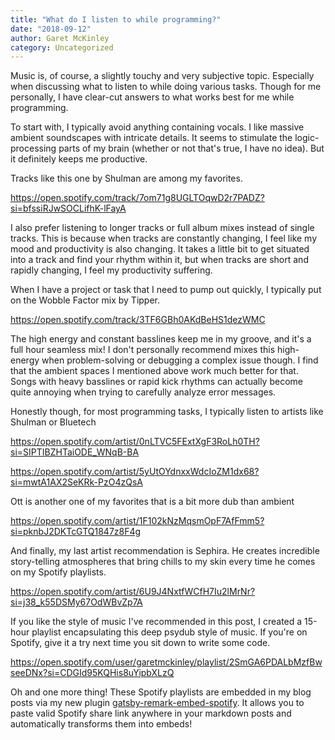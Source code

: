 ```yaml
---
title: "What do I listen to while programming?"
date: "2018-09-12"
author: Garet McKinley
category: Uncategorized
---
```


Music is, of course, a slightly touchy and very subjective topic. Especially when discussing what to listen to while doing various tasks. Though for me personally, I have clear-cut answers to what works best for me while programming.

To start with, I typically avoid anything containing vocals. I like massive ambient soundscapes with intricate details. It seems to stimulate the logic-processing parts of my brain (whether or not that's true, I have no idea). But it definitely keeps me productive.

Tracks like this one by Shulman are among my favorites.

https://open.spotify.com/track/7om71g8UGLTOqwD2r7PADZ?si=bfssiRJwSOCLifhK-lFayA

I also prefer listening to longer tracks or full album mixes instead of single tracks. This is because when tracks are constantly changing, I feel like my mood and productivity is also changing. It takes a little bit to get situated into a track and find your rhythm within it, but when tracks are short and rapidly changing, I feel my productivity suffering.

When I have a project or task that I need to pump out quickly, I typically put on the Wobble Factor mix by Tipper.

https://open.spotify.com/track/3TF6GBh0AKdBeHS1dezWMC

The high energy and constant basslines keep me in my groove, and it's a full hour seamless mix! I don't personally recommend mixes this high-energy when problem-solving or debugging a complex issue though. I find that the ambient spaces I mentioned above work much better for that. Songs with heavy basslines or rapid kick rhythms can actually become quite annoying when trying to carefully analyze error messages.

Honestly though, for most programming tasks, I typically listen to artists like Shulman or Bluetech

https://open.spotify.com/artist/0nLTVC5FExtXgF3RoLh0TH?si=SIPTIBZHTaiODE_WNqB-BA

https://open.spotify.com/artist/5yUtOYdnxxWdcIoZM1dx68?si=mwtA1AX2SeKRk-PzO4zQsA

Ott is another one of my favorites that is a bit more dub than ambient

https://open.spotify.com/artist/1F102kNzMqsmOpF7AfFmm5?si=pknbJ2DKTcGTQ1847z8F4g

And finally, my last artist recommendation is Sephira. He creates incredible story-telling atmospheres that bring chills to my skin every time he comes on my Spotify playlists.

https://open.spotify.com/artist/6U9J4NxtfWCfH7Iu2lMrNr?si=j38_k55DSMy67OdWBvZp7A

If you like the style of music I've recommended in this post, I created a 15-hour playlist encapsulating this deep psydub style of music. If you're on Spotify, give it a try next time you sit down to write some code.

https://open.spotify.com/user/garetmckinley/playlist/2SmGA6PDALbMzfBwseeDNx?si=CDGId95KQHis8uYipbXLzQ

Oh and one more thing! These Spotify playlists are embedded in my blog posts via my new plugin [gatsby-remark-embed-spotify](https://github.com/garetmckinley/gatsby-remark-embed-spotify). It allows you to paste valid Spotify share link anywhere in your markdown posts and automatically transforms them into embeds!
